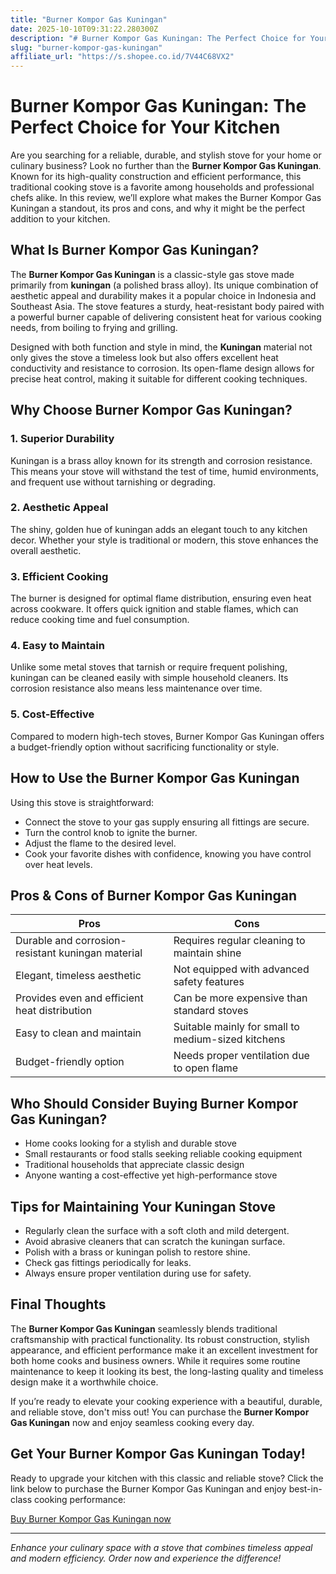 ```yaml
---
title: "Burner Kompor Gas Kuningan"
date: 2025-10-10T09:31:22.280300Z
description: "# Burner Kompor Gas Kuningan: The Perfect Choice for Your Kitchen..."
slug: "burner-kompor-gas-kuningan"
affiliate_url: "https://s.shopee.co.id/7V44C68VX2"
---
```

# Burner Kompor Gas Kuningan: The Perfect Choice for Your Kitchen

Are you searching for a reliable, durable, and stylish stove for your home or culinary business? Look no further than the **Burner Kompor Gas Kuningan**. Known for its high-quality construction and efficient performance, this traditional cooking stove is a favorite among households and professional chefs alike. In this review, we’ll explore what makes the Burner Kompor Gas Kuningan a standout, its pros and cons, and why it might be the perfect addition to your kitchen.

## What Is Burner Kompor Gas Kuningan?

The **Burner Kompor Gas Kuningan** is a classic-style gas stove made primarily from **kuningan** (a polished brass alloy). Its unique combination of aesthetic appeal and durability makes it a popular choice in Indonesia and Southeast Asia. The stove features a sturdy, heat-resistant body paired with a powerful burner capable of delivering consistent heat for various cooking needs, from boiling to frying and grilling.

Designed with both function and style in mind, the **Kuningan** material not only gives the stove a timeless look but also offers excellent heat conductivity and resistance to corrosion. Its open-flame design allows for precise heat control, making it suitable for different cooking techniques.

## Why Choose Burner Kompor Gas Kuningan?

### 1. Superior Durability
Kuningan is a brass alloy known for its strength and corrosion resistance. This means your stove will withstand the test of time, humid environments, and frequent use without tarnishing or degrading.

### 2. Aesthetic Appeal
The shiny, golden hue of kuningan adds an elegant touch to any kitchen decor. Whether your style is traditional or modern, this stove enhances the overall aesthetic.

### 3. Efficient Cooking
The burner is designed for optimal flame distribution, ensuring even heat across cookware. It offers quick ignition and stable flames, which can reduce cooking time and fuel consumption.

### 4. Easy to Maintain
Unlike some metal stoves that tarnish or require frequent polishing, kuningan can be cleaned easily with simple household cleaners. Its corrosion resistance also means less maintenance over time.

### 5. Cost-Effective
Compared to modern high-tech stoves, Burner Kompor Gas Kuningan offers a budget-friendly option without sacrificing functionality or style.

## How to Use the Burner Kompor Gas Kuningan

Using this stove is straightforward:

- Connect the stove to your gas supply ensuring all fittings are secure.
- Turn the control knob to ignite the burner.
- Adjust the flame to the desired level.
- Cook your favorite dishes with confidence, knowing you have control over heat levels.

## Pros & Cons of Burner Kompor Gas Kuningan

| **Pros**                                          | **Cons**                                          |
|---------------------------------------------------|--------------------------------------------------|
| Durable and corrosion-resistant kuningan material | Requires regular cleaning to maintain shine    |
| Elegant, timeless aesthetic                     | Not equipped with advanced safety features     |
| Provides even and efficient heat distribution   | Can be more expensive than standard stoves    |
| Easy to clean and maintain                      | Suitable mainly for small to medium-sized kitchens |
| Budget-friendly option                          | Needs proper ventilation due to open flame    |

## Who Should Consider Buying Burner Kompor Gas Kuningan?

- Home cooks looking for a stylish and durable stove
- Small restaurants or food stalls seeking reliable cooking equipment
- Traditional households that appreciate classic design
- Anyone wanting a cost-effective yet high-performance stove

## Tips for Maintaining Your Kuningan Stove

- Regularly clean the surface with a soft cloth and mild detergent.
- Avoid abrasive cleaners that can scratch the kuningan surface.
- Polish with a brass or kuningan polish to restore shine.
- Check gas fittings periodically for leaks.
- Always ensure proper ventilation during use for safety.

## Final Thoughts

The **Burner Kompor Gas Kuningan** seamlessly blends traditional craftsmanship with practical functionality. Its robust construction, stylish appearance, and efficient performance make it an excellent investment for both home cooks and business owners. While it requires some routine maintenance to keep it looking its best, the long-lasting quality and timeless design make it a worthwhile choice.

If you’re ready to elevate your cooking experience with a beautiful, durable, and reliable stove, don't miss out! You can purchase the **Burner Kompor Gas Kuningan** now and enjoy seamless cooking every day.

## Get Your Burner Kompor Gas Kuningan Today!

Ready to upgrade your kitchen with this classic and reliable stove? Click the link below to purchase the Burner Kompor Gas Kuningan and enjoy best-in-class cooking performance:

[Buy Burner Kompor Gas Kuningan now](https://s.shopee.co.id/7V44C68VX2)

---

*Enhance your culinary space with a stove that combines timeless appeal and modern efficiency. Order now and experience the difference!*